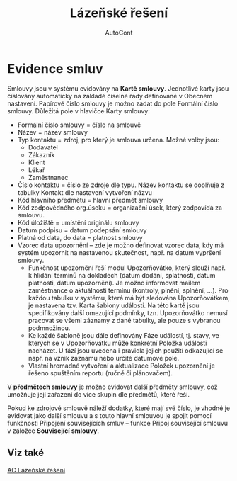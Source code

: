 ﻿---
    title: "Lázeňské řešení"
    author: AutoCont
    ms.date: 04/30/2018
    ms.topic: article
    ms.prod: dynamics-nav-2017
    ms.contentlocale: cs-cz
    ms.lasthandoff: 04/30/2018
---

# Evidence smluv
Smlouvy jsou v systému evidovány na **Kartě smlouvy**. Jednotlivé karty jsou číslovány automaticky na základě číselné řady definované v Obecném nastavení. Papírové číslo smlouvy je možno zadat do pole Formální číslo smlouvy.
Důležitá pole v hlavičce Karty smlouvy:
-	Formální číslo smlouvy = číslo na smlouvě
-	Název = název smlouvy
-	Typ kontaktu = zdroj, pro který je smlouva určena. Možné volby jsou:
	- Dodavatel
	- Zákazník
	- Klient
	- Lékař
	- Zaměstnanec
-	Číslo kontaktu = číslo ze zdroje dle typu. Název kontaktu se doplňuje z tabulky Kontakt dle nastavení vytvoření názvu
-	Kód hlavního předmětu = hlavní předmět smlouvy
-	Kód zodpovědného org.úseku = organizační úsek, který zodpovídá za smlouvu.
-	Kód úložiště = umístění originálu smlouvy
-	Datum podpisu = datum podepsání smlouvy
-	Platná od data, do data = platnost smlouvy
-	Vzorec data upozornění – zde je možno definovat vzorec data, kdy má systém upozornit na nastavenou skutečnost, např. na datum vypršení smlouvy. 
	- Funkčnost upozornění řeší modul Upozorňovátko, který slouží např. k hlídání termínů na dokladech (datum dodání, splatnosti, datum platnosti, datum upozornění). Je možno informovat mailem zaměstnance o aktuálnosti termínu (kontroly, plnění, splnění, …). Pro každou tabulku v systému, která má být sledována Upozorňovátkem, je nastavena tzv. Karta šablony události. Na této kartě jsou specifikovány další omezující podmínky, tzn. Upozorňovátko nemusí pracovat se všemi záznamy z dané tabulky, ale pouze s vybranou podmnožinou.
	- Ke každé šabloně jsou dále definovány Fáze událostí, tj. stavy, ve kterých se v Upozorňovátku může konkrétní Položka události nacházet. U fází jsou uvedena i pravidla jejich použití odkazující se např. na vznik záznamu nebo určité datumové pole.
	- Vlastní hromadné vytvoření a aktualizace Položek upozornění je řešeno spuštěním reportu (ručně či plánovačem).

V **předmětech smlouvy** je možno evidovat další předměty smlouvy, což umožňuje její zařazení do více skupin dle předmětů, které řeší. 

Pokud ke zdrojové smlouvě náleží dodatky, které mají své číslo, je vhodné je evidovat jako další smlouvu a s touto hlavní smlouvou je spojit pomocí funkčnosti Připojení souvisejících smluv – funkce Připoj související smlouvu v záložce **Související smlouvy**. 

## <a name="see-also"></a>Viz také
[AC Lázeňské řešení](ac-spa-solution.md)